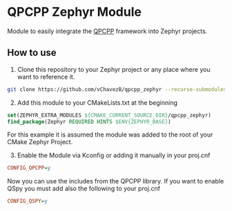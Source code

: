 # QPCPP Zephyr Module

Module to easily integrate the [QPCPP](https://github.com/QuantumLeaps/qpcpp) framework into Zephyr projects.

## How to use

1. Clone this repository to your Zephyr project or any place where you want to reference it.

```bash
git clone https://github.com/vChavezB/qpcpp_zephyr --recurse-submodules --depth 1
```

2. Add this module to your CMakeLists.txt at the beginning

```cmake
set(ZEPHYR_EXTRA_MODULES ${CMAKE_CURRENT_SOURCE_DIR}/qpcpp_zephyr)
find_package(Zephyr REQUIRED HINTS $ENV{ZEPHYR_BASE})
```

For this example it is assumed the module was added to the root of your CMake Zephyr Project.

3. Enable the Module via Kconfig or adding it manually in your proj.cnf

```ini
CONFIG_QPCPP=y
```

Now you can use the includes from the QPCPP library. If you want to enable QSpy you must add also the following to your proj.cnf

```ini
CONFIG_QSPY=y
```
